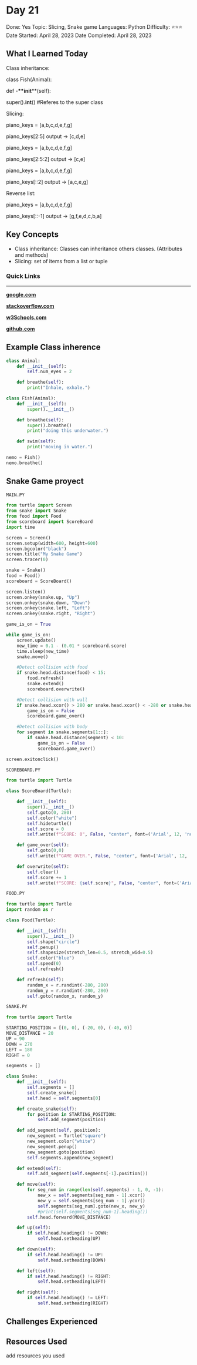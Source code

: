 # Day 21

Done: Yes
Topic: Slicing, Snake game
Languages: Python
Difficulty: ⭐⭐⭐
Date Started: April 28, 2023
Date Completed: April 28, 2023

## What I Learned Today

Class inheritance: 

class Fish(Animal):

def -__**init__**(self):

super().__int__()  #Referes to the super class

Slicing: 

piano_keys = [a,b,c,d,e,f,g]

piano_keys[2:5]
output → [c,d,e]

piano_keys = [a,b,c,d,e,f,g]

piano_keys[2:5:2]
output → [c,e]

piano_keys = [a,b,c,d,e,f,g]

piano_keys[::2]
output → [a,c,e,g]

Reverse list:

piano_keys = [a,b,c,d,e,f,g]

piano_keys[::-1]
output → [g,f,e,d,c,b,a]

## Key Concepts

- Class inheritance: Classes can inheritance others classes. (Attributes and methods)
- Slicing: set of items from a list or tuple

### Quick Links

---

[**google.com**](http://www.google.com)

[**stackoverflow.com**](http://www.stackoverflow.com)

[**w3Schools.com**](https://www.w3schools.com/)

[**github.com**](https://github.com/)

## Example Class inherence

```python
class Animal:
    def __init__(self):
        self.num_eyes = 2

    def breathe(self):
        print("Inhale, exhale.")

class Fish(Animal):
    def __init__(self):
        super().__init__()

    def breathe(self):
        super().breathe()
        print("doing this underwater.")

    def swim(self):
        print("moving in water.")

nemo = Fish()
nemo.breathe()
```

## Snake Game proyect

```python
MAIN.PY

from turtle import Screen
from snake import Snake
from food import Food
from scoreboard import ScoreBoard
import time

screen = Screen()
screen.setup(width=600, height=600)
screen.bgcolor("black")
screen.title("My Snake Game")
screen.tracer(0)

snake = Snake()
food = Food()
scoreboard = ScoreBoard()

screen.listen()
screen.onkey(snake.up, "Up")
screen.onkey(snake.down, "Down")
screen.onkey(snake.left, "Left")
screen.onkey(snake.right, "Right")

game_is_on = True

while game_is_on:
    screen.update()
    new_time = 0.1 - (0.01 * scoreboard.score)
    time.sleep(new_time)
    snake.move()

    #Detect collision with food
    if snake.head.distance(food) < 15:
        food.refresh()
        snake.extend()
        scoreboard.overwrite()

    #Detect collision with wall
    if snake.head.xcor() > 280 or snake.head.xcor() < -280 or snake.head.ycor() > 280 or snake.head.ycor() < -280:
        game_is_on = False
        scoreboard.game_over()

    #Detect collision with body
    for segment in snake.segments[1::]:
        if snake.head.distance(segment) < 10:
            game_is_on = False
            scoreboard.game_over()

screen.exitonclick()

SCOREBOARD.PY

from turtle import Turtle

class ScoreBoard(Turtle):

    def __init__(self):
        super().__init__()
        self.goto(0, 280)
        self.color("white")
        self.hideturtle()
        self.score = 0
        self.write(f"SCORE: 0", False, "center", font=('Arial', 12, 'normal'))

    def game_over(self):
        self.goto(0,0)
        self.write(f"GAME OVER.", False, "center", font=('Arial', 12, 'normal'))

    def overwrite(self):
        self.clear()
        self.score += 1
        self.write(f"SCORE: {self.score}", False, "center", font=('Arial', 12, 'normal'))

FOOD.PY

from turtle import Turtle
import random as r

class Food(Turtle):

    def __init__(self):
        super().__init__()
        self.shape("circle")
        self.penup()
        self.shapesize(stretch_len=0.5, stretch_wid=0.5)
        self.color("blue")
        self.speed(0)
        self.refresh()

    def refresh(self):
        random_x = r.randint(-280, 280)
        random_y = r.randint(-280, 280)
        self.goto(random_x, random_y)

SNAKE.PY

from turtle import Turtle

STARTING_POSITION = [(0, 0), (-20, 0), (-40, 0)]
MOVE_DISTANCE = 20
UP = 90
DOWN = 270
LEFT = 180
RIGHT = 0

segments = []

class Snake:
    def __init__(self):
        self.segments = []
        self.create_snake()
        self.head = self.segments[0]

    def create_snake(self):
        for position in STARTING_POSITION:
            self.add_segment(position)

    def add_segment(self, position):
        new_segment = Turtle("square")
        new_segment.color("white")
        new_segment.penup()
        new_segment.goto(position)
        self.segments.append(new_segment)

    def extend(self):
        self.add_segment(self.segments[-1].position())

    def move(self):
        for seg_num in range(len(self.segments) - 1, 0, -1):
            new_x = self.segments[seg_num - 1].xcor()
            new_y = self.segments[seg_num - 1].ycor()
            self.segments[seg_num].goto(new_x, new_y)
            #print(self.segments[seg_num-1].heading())
        self.head.forward(MOVE_DISTANCE)

    def up(self):
        if self.head.heading() != DOWN:
            self.head.setheading(UP)

    def down(self):
        if self.head.heading() != UP:
            self.head.setheading(DOWN)

    def left(self):
        if self.head.heading() != RIGHT:
            self.head.setheading(LEFT)

    def right(self):
        if self.head.heading() != LEFT:
            self.head.setheading(RIGHT)
```

## Challenges Experienced

## Resources Used

add resources you used